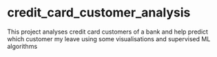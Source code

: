 # credit_card_customer_analysis
This project analyses credit card customers of a bank and help predict which customer my leave using some visualisations and supervised ML algorithms
